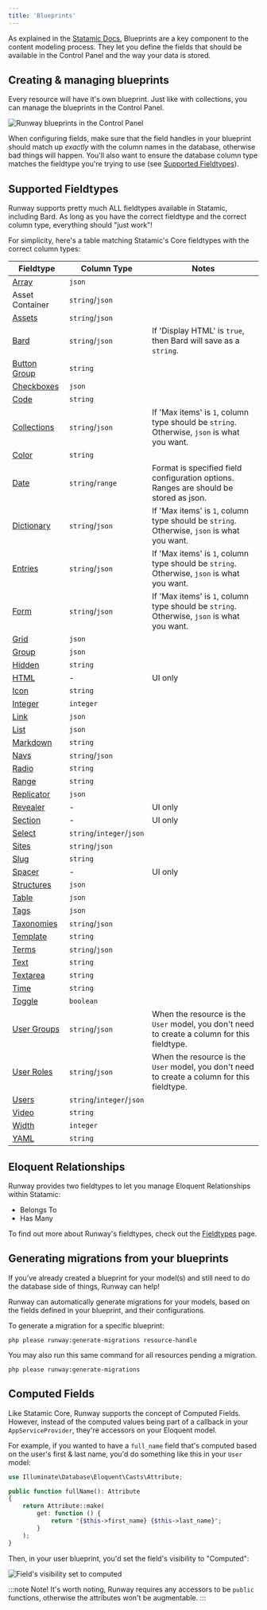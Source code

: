 ```yaml
---
title: 'Blueprints'
---
```


As explained in the [Statamic Docs](https://statamic.dev/blueprints#content), Blueprints are a key component to the content modeling process. They let you define the fields that should be available in the Control Panel and the way your data is stored.

## Creating & managing blueprints

Every resource will have it's own blueprint. Just like with collections, you can manage the blueprints in the Control Panel.

![Runway blueprints in the Control Panel](/img/runway/runway-blueprints-in-the-cp.png)

When configuring fields, make sure that the field handles in your blueprint should match up *exactly* with the column names in the database, otherwise bad things will happen. You'll also want to ensure the database column type matches the fieldtype you're trying to use (see [Supported Fieldtypes](#supported-fieldtypes)).

## Supported Fieldtypes

Runway supports pretty much ALL fieldtypes available in Statamic, including Bard. As long as you have the correct fieldtype and the correct column type, everything should "just work"!

For simplicity, here's a table matching Statamic's Core fieldtypes with the correct column types:

**Fieldtype**| **Column Type**          |**Notes**
-----|--------------------------|-----
[Array](https://statamic.dev/fieldtypes/array)| `json`                   |
Asset Container| `string`/`json`          |
[Assets](https://statamic.dev/fieldtypes/assets)| `string`/`json`          |
[Bard](https://statamic.dev/fieldtypes/bard)| `string`/`json`          |If 'Display HTML' is `true`, then Bard will save as a `string`.
[Button Group](https://statamic.dev/fieldtypes/button_group)| `string`                 |
[Checkboxes](https://statamic.dev/fieldtypes/checkboxes)| `json`                   |
[Code](https://statamic.dev/fieldtypes/code)| `string`                 |
[Collections](https://statamic.dev/fieldtypes/collections)| `string`/`json`          |If 'Max items' is `1`, column type should be `string`. Otherwise, `json` is what you want.
[Color](https://statamic.dev/fieldtypes/color)| `string`                 |
[Date](https://statamic.dev/fieldtypes/date)| `string`/`range`         |Format is specified field configuration options. Ranges are should be stored as json.
[Dictionary](https://statamic.dev/fieldtypes/dictionary)|`string`/`json`           |If 'Max items' is `1`, column type should be `string`. Otherwise, `json` is what you want.
[Entries](https://statamic.dev/fieldtypes/entries)| `string`/`json`          |If 'Max items' is `1`, column type should be `string`. Otherwise, `json` is what you want.
[Form](https://statamic.dev/fieldtypes/form)| `string`/`json`          |If 'Max items' is `1`, column type should be `string`. Otherwise, `json` is what you want.
[Grid](https://statamic.dev/fieldtypes/grid)| `json`                   |
[Group](https://statamic.dev/fieldtypes/group)| `json`                   |
[Hidden](https://statamic.dev/fieldtypes/hidden)| `string`                 |
[HTML](https://statamic.dev/fieldtypes/html)| -                        |UI only
[Icon](https://statamic.dev/fieldtypes/icon)| `string`                 |
[Integer](https://statamic.dev/fieldtypes/integer)| `integer`                |
[Link](https://statamic.dev/fieldtypes/link)| `json`                   |
[List](https://statamic.dev/fieldtypes/list)| `json`                   |
[Markdown](https://statamic.dev/fieldtypes/markdown)| `string`                 |
[Navs](https://statamic.dev/fieldtypes/navs)| `string`/`json`          |
[Radio](https://statamic.dev/fieldtypes/radio)| `string`                 |
[Range](https://statamic.dev/fieldtypes/range)| `string`                 |
[Replicator](https://statamic.dev/fieldtypes/replicator)| `json`                   |
[Revealer](https://statamic.dev/fieldtypes/revealer)| -                        |UI only
[Section](https://statamic.dev/fieldtypes/section)| -                        |UI only
[Select](https://statamic.dev/fieldtypes/select)| `string`/`integer`/`json` |
[Sites](https://statamic.dev/fieldtypes/sites)| `string`/`json`          |
[Slug](https://statamic.dev/fieldtypes/slug)| `string`                 |
[Spacer](https://statamic.dev/fieldtypes/spacer)| -                        |UI only
[Structures](https://statamic.dev/fieldtypes/structures)| `json`                   |
[Table](https://statamic.dev/fieldtypes/table)| `json`                   |
[Tags](https://statamic.dev/fieldtypes/tags)| `json`                   |
[Taxonomies](https://statamic.dev/fieldtypes/taxonomies)| `string`/`json`          |
[Template](https://statamic.dev/fieldtypes/template)| `string`                 |
[Terms](https://statamic.dev/fieldtypes/terms)| `string`/`json`          |
[Text](https://statamic.dev/fieldtypes/text)| `string`                 |
[Textarea](https://statamic.dev/fieldtypes/textarea)| `string`                 |
[Time](https://statamic.dev/fieldtypes/time)| `string`                 |
[Toggle](https://statamic.dev/fieldtypes/toggle)| `boolean`                |
[User Groups](https://statamic.dev/fieldtypes/user-groups)| `string`/`json`          |When the resource is the `User` model, you don't need to create a column for this fieldtype.
[User Roles](https://statamic.dev/fieldtypes/user-roles)| `string`/`json`          |When the resource is the `User` model, you don't need to create a column for this fieldtype.
[Users](https://statamic.dev/fieldtypes/users)| `string`/`integer`/`json` |
[Video](https://statamic.dev/fieldtypes/video)| `string`                 |
[Width](https://statamic.dev/fieldtypes/width)| `integer`                |
[YAML](https://statamic.dev/fieldtypes/yaml)| `string`                 |
 
## Eloquent Relationships

Runway provides two fieldtypes to let you manage Eloquent Relationships within Statamic:

* Belongs To
* Has Many

To find out more about Runway's fieldtypes, check out the [Fieldtypes](/fieldtypes) page.

<!--
## Nesting fields inside JSON columns

To avoid creating a migration for every new field you add to a blueprint, fields can be stored within JSON columns. Simply use `->` within the field handle, like `values->excerpt`.

Your table will need to have a suitable column:

```php
$table->json('values')->nullable();
```

And the cast defined on the model:

```php
protected function casts(): array
{
    return [
        'values' => 'array', // or 'json', AsArrayObject::class
    ];
}
```

:::note Note!
Nested Fields aren't currently available in GraphQL.
:::
-->

## Generating migrations from your blueprints

If you’ve already created a blueprint for your model(s) and still need to do the database side of things, Runway can help!

Runway can automatically generate migrations for your models, based on the fields defined in your blueprint, and their configurations.

To generate a migration for a specific blueprint:

```
php please runway:generate-migrations resource-handle
```

You may also run this same command for all resources pending a migration.

```
php please runway:generate-migrations
```

## Computed Fields

Like Statamic Core, Runway supports the concept of Computed Fields. However, instead of the computed values being part of a callback in your `AppServiceProvider`, they're accessors on your Eloquent model.

For example, if you wanted to have a `full_name` field that's computed based on the user's first & last name, you'd do something like this in your `User` model:

```php
use Illuminate\Database\Eloquent\Casts\Attribute;

public function fullName(): Attribute
{
    return Attribute::make(
        get: function () {
            return "{$this->first_name} {$this->last_name}";
        }
    );
}
```

Then, in your user blueprint, you'd set the field's visibility to "Computed":

![Field's visibility set to computed](/img/runway/field-visibility-computed.png)

:::note Note!
It's worth noting, Runway requires any accessors to be `public` functions, otherwise the attributes won't be augmentable.
:::
